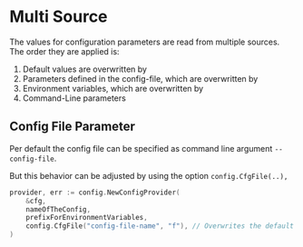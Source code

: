 # Multi Source

The values for configuration parameters are read from multiple sources.
The order they are applied is:

1. Default values are overwritten by
2. Parameters defined in the config-file, which are overwritten by
3. Environment variables, which are overwritten by
4. Command-Line parameters

## Config File Parameter

Per default the config file can be specified as command line argument `--config-file`.

But this behavior can be adjusted by using the option `config.CfgFile(..),`

```go
provider, err := config.NewConfigProvider(
    &cfg,
    nameOfTheConfig,
    prefixForEnvironmentVariables,
    config.CfgFile("config-file-name", "f"), // Overwrites the default parameter (--config-file) for the config file
)
```
